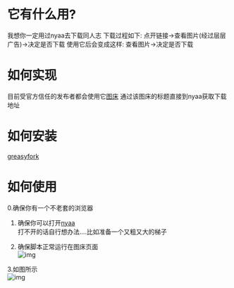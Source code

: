 # 它有什么用?
  我想你一定用过nyaa去下载同人志
  下载过程如下:
  点开链接->查看图片(经过层层广告)->决定是否下载
  使用它后会变成这样:
  查看图片->决定是否下载
  
 # 如何实现
  目前受官方信任的发布者都会使用它[图床](https://hentai-covers.site/)
  通过该图床的标题直接到nyaa获取下载地址

  
# 如何安装
 [greasyfork](https://sleazyfork.org/zh-CN/scripts/374410-hentai-cover%E4%BB%A5%E5%9B%BE%E6%90%9C%E7%A7%8D)
 
# 如何使用
 0.确保你有一个不老套的浏览器  
 
 1. 确保你可以打开[nyaa](https://sukebei.nyaa.si/)  
 打不开的话自行想办法....比如准备一个又粗又大的梯子  
 
 2. 确保脚本正常运行在图床页面<br/>
 ![img](https://files.catbox.moe/3j9lkw.png)  
 
 3.如图所示<br/>
 ![img](https://files.catbox.moe/aq31xc.gif)
